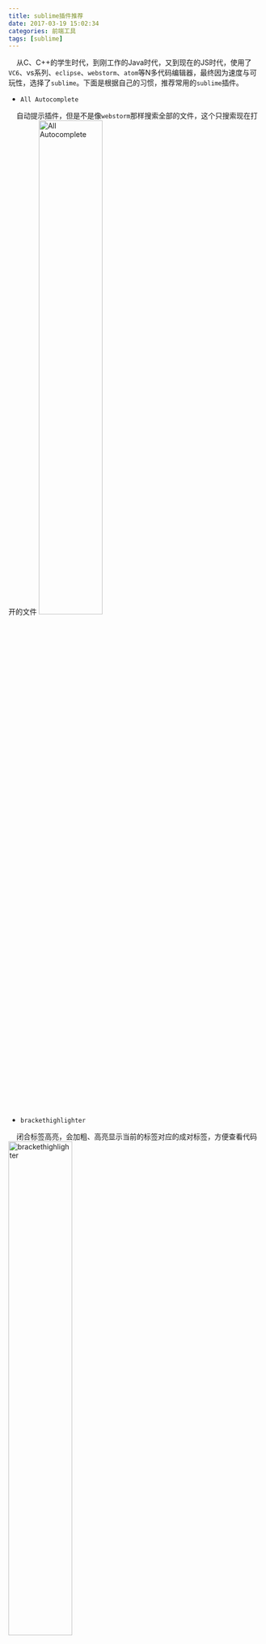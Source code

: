 ```yaml
---
title: sublime插件推荐
date: 2017-03-19 15:02:34
categories: 前端工具
tags: [sublime]
---
```


&nbsp;&nbsp;&nbsp;&nbsp;从C、C++的学生时代，到刚工作的Java时代，又到现在的JS时代，使用了`VC6`、vs系列、`eclipse`、`webstorm`、`atom`等N多代码编辑器，最终因为速度与可玩性，选择了`sublime`。下面是根据自己的习惯，推荐常用的`sublime`插件。

* `All Autocomplete`

&nbsp;&nbsp;&nbsp;&nbsp;自动提示插件，但是不是像`webstorm`那样搜索全部的文件，这个只搜索现在打开的文件
<img src="https://loulanyijian.github.io/images/st1.png" alt="All Autocomplete" style="width:50%">
<!--more-->

* `brackethighlighter`

&nbsp;&nbsp;&nbsp;&nbsp;闭合标签高亮，会加粗、高亮显示当前的标签对应的成对标签，方便查看代码
<img src="https://loulanyijian.github.io/images/st4.png" alt="brackethighlighter" style="width:50%">

* `Compare Side-By-Side`

&nbsp;&nbsp;&nbsp;&nbsp;对比，查看不同的插件，与其余的对比插件类似，会具体按行数对比
<img src="https://loulanyijian.github.io/images/st2.png" alt="Compare Side-By-Side" style="width:80%">

* `DocBlockr`

&nbsp;&nbsp;&nbsp;&nbsp;快速输入注释的插件
<img src="https://loulanyijian.github.io/images/st3.png" alt="DocBlockr" style="width:50%">

* `Emmet`

&nbsp;&nbsp;&nbsp;&nbsp;前身是`zencoding`，编码神器，很多快捷的html编写方式

* `JsFormat`

&nbsp;&nbsp;&nbsp;&nbsp;JS格式化工具，不能格式化html内嵌的JS

* `HTML-CSS-JS Prettify`

&nbsp;&nbsp;&nbsp;&nbsp;上面的`JsFormat`功能还不算多，推荐这个插件，可以优化JS、html、css文件，快捷键`command+H`，一键格式化

* `Markdown Preview`

&nbsp;&nbsp;&nbsp;&nbsp;`markdown`语法编写文本的预览

* `SideBarEnhancements`

&nbsp;&nbsp;&nbsp;&nbsp;侧边栏增强工具，包括打开浏览器、`finder`、`copy name`等实用功能
<img src="https://loulanyijian.github.io/images/st5.png" alt="SideBarEnhancements" style="width:40%">

* `SublimeLinter-jshint`

&nbsp;&nbsp;&nbsp;&nbsp;代码风格检测、提示工具，需要与`nodejs`配合

* `Terminal`

&nbsp;&nbsp;&nbsp;&nbsp;通过`sublime`打开终端的插件，直接打开当前项目所在的终端
&nbsp;&nbsp;&nbsp;&nbsp;Windows系统上界面风格比较丑，蓝色的

* `Vue Syntax Highlight`

&nbsp;&nbsp;&nbsp;&nbsp;开发vue单文件组件的必须插件，语法高亮
<img src="https://cn.vuejs.org/images/vue-component.png" alt="Vue Syntax Highlight" style="width:70%">

总结：多与使用`sublime`开发同事交流一下，大家一汇总，就得到常用插件集合了。



